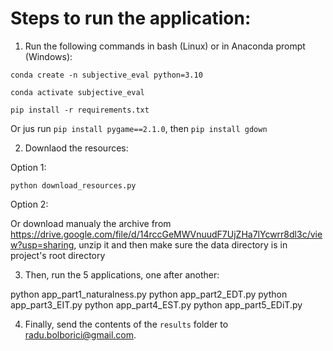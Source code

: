 # Steps to run the application:

1) Run the following commands in bash (Linux) or in Anaconda prompt (Windows):

`conda create -n subjective_eval python=3.10`

`conda activate subjective_eval `

`pip install -r requirements.txt`

Or jus run `pip install pygame==2.1.0`, then `pip install gdown`

2) Downlaod the resources:

Option 1:

`python download_resources.py`

Option 2:

Or download manualy the archive from https://drive.google.com/file/d/14rccGeMWVnuudF7UjZHa7lYcwrr8dl3c/view?usp=sharing, unzip it and then make sure the data directory is in project's root directory

3) Then, run the 5 applications, one after another:

python app_part1_naturalness.py
python app_part2_EDT.py
python app_part3_EIT.py
python app_part4_EST.py
python app_part5_EDiT.py

4) Finally, send the contents of the `results` folder to radu.bolborici@gmail.com.